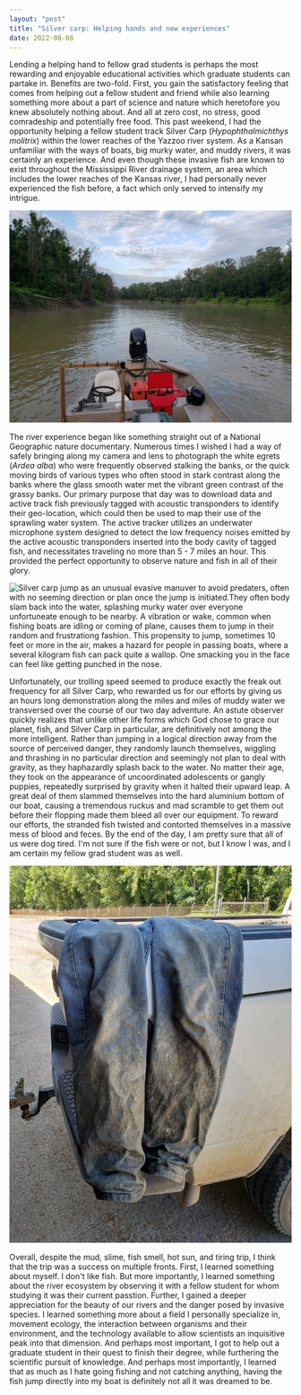 ```yaml
---
layout: "post"
title: "Silver carp: Helping hands and new experiences"
date: 2022-08-08
---
```

Lending a helping hand to fellow grad students is perhaps the most rewarding and enjoyable educational activities which graduate students can partake in. Benefits are two-fold. First, you gain the satisfactory feeling that comes from helping out a fellow student and friend while also learning something more about a part of science and nature which heretofore you knew absolutely nothing about. And all at zero cost, no stress, good comradeship and potentially free food. This past weekend, I had the opportunity helping a fellow student track Silver Carp (*Hypophthalmichthys molitrix*) within the lower reaches of the Yazzoo river system. As a Kansan unfamiliar with the ways of boats, big murky water, and muddy rivers, it was certainly an experience. And even though these invasive fish are known to exist throughout the Mississippi River drainage system, an area which includes the lower reaches of the Kansas river, I had personally never experienced the fish before, a fact which only served to intensify my intrigue. 

![The Yazoo River provided a great deal of scenery and entertainment during the course of our day, which we could readily survey from the middle of the river in our john boat.](images/20220807_070415.jpg)

The river experience began like something straight out of a National Geographic nature documentary. Numerous times I wished I had a way of safely bringing along my camera and lens to photograph the white egrets (*Ardea alba*) who were frequently observed stalking the banks, or the quick moving birds of various types who often stood in stark contrast along the banks where the glass smooth water met the vibrant green contrast of the grassy banks. Our primary purpose that day was to download data and active track fish previously tagged with acoustic transponders to identify their geo-location, which could then be used to map their use of the sprawling water system. The active tracker utilizes an underwater microphone system designed to detect the low frequency noises emitted by the active acoustic transponders inserted into the body cavity of tagged fish, and necessitates traveling no more than 5 - 7 miles an hour. This provided the perfect opportunity to observe nature and fish in all of their glory.

![Silver carp jump as an unusual evasive manuver to avoid predaters, often with no seeming direction or plan once the jump is initiated.They often body slam back into the water, splashing murky water over everyone unfortuneate enough to be nearby. A vibration or wake, common when fishing boats are idling or coming of plane, causes them to jump in their random and frustrationg fashion. This propensity to jump, sometimes 10 feet or more in the air, makes a hazard for people in passing boats, where a several kilogram fish can pack quite a wallop. One smacking you in the face can feel like getting punched in the nose.](images/20220807_094818.jpg)

Unfortunately, our trolling speed seemed to produce exactly the freak out frequency for all Silver Carp, who rewarded us for our efforts by giving us an hours long demonstration along the miles and miles of muddy water we transversed over the course of our two day adventure. An astute observer quickly realizes that unlike other life forms which God chose to grace our planet, fish, and Silver Carp in particular, are definitively not among the more intelligent. Rather than jumping in a logical direction away from the source of perceived danger, they randomly launch themselves, wiggling and thrashing in no particular direction and seemingly not plan to deal with gravity, as they haphazardly splash back to the water. No matter their age, they took on the appearance of uncoordinated adolescents or gangly puppies, repeatedly surprised by gravity when it halted their upward leap. A great deal of them slammed themselves into the hard aluminium bottom of our boat, causing a tremendous ruckus and mad scramble to get them out before their flopping made them bleed all over our equipment. To reward our efforts, the stranded fish twisted and contorted themselves in a massive mess of blood and feces. By the end of the day, I am pretty sure that all of us were dog tired. I'm not sure if the fish were or not, but I know I was, and I am certain my fellow grad student was as well. 

![Dirty jeans](images/20220807_142436.jpg)

Overall, despite the mud, slime, fish smell, hot sun, and tiring trip, I think that the trip was a success on multiple fronts. First, I learned something about myself. I don't like fish. But more importantly, I learned something about the river ecosystem by observing it with a fellow student for whom studying it was their current passtion. Further, I gained a deeper appreciation for the beauty of our rivers and the danger posed by invasive species. I learned something more about a field I personally specialize in, movement ecology, the interaction between organisms and their environment, and the technology available to allow scientists an inquisitive peak into that dimension. And perhaps most important, I got to help out a graduate student in their quest to finish their degree, while furthering the scientific pursuit of knowledge. And perhaps most importantly, I learned that as much as I hate going fishing and not catching anything, having the fish jump directly into my boat is definitely not all it was dreamed to be. 